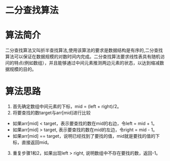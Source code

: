 <!--
 * @Date: 2022-08-28 19:29:05
 * @LastEditors: zhangjiuchao zhangjiuchao@bytedance.com
 * @LastEditTime: 2022-08-28 19:35:47
-->
二分查找算法
=======================

# 算法简介
二分查找算法又叫折半查找算法,使用该算法的要求是数据结构是有序的,二分查找算法可以保证在数据规模的对数时间内完成。二分查找算法要求线性表具有随机访问的特点(例如数组），并且能够通过中间元素推测两边元素的状态，以达到缩减数据规模的目的。

# 算法思路
1. 首先确定数组中间元素的下标，mid = (left + right)/2。
2. 将要查找的数target与arr[mid]进行比较
- 如果arr[mid] < target，表示要查找的数在mid的右边，令left = mid + 1。
- 如果arr[mid] > target, 表示要查找的数在mid的左边，令right = mid - 1。
- 如果arr[mid] == target，说明已经找到了要找的值，mid就是要找的值的下标，直接返回mid。
3. 重复步骤1和2，如果出现left > right, 说明数组中不存在要找的数，返回-1。


